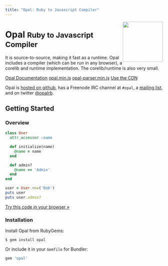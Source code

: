 ```yaml
---
title: "Opal: Ruby to Javascript Compiler"
---
```


<div class="jumbotron opal-front-jumbo">
  <img src='https://secure.gravatar.com/avatar/88298620949a6534d403da2e356c9339?s=420&d=https://a248.e.akamai.net/assets.github.com%2Fimages%2Fgravatars%2Fgravatar-org-420.png' alt='' style='float:right;margin-top:-24px' width='128' height='128' />
  <div class="page-header">
    <h1>Opal <small>Ruby to Javascript Compiler</small></h1>
    <p>It is source-to-source, making it fast as a runtime. Opal includes a compiler (which can be run in any browser), a corelib and runtime implementation. The corelib/runtime is also very small.</p>
    <p>
      <a href="/docs" class="btn btn-primary btn-lg" role="button"><i class="ion-ios7-copy"></i> Opal Documentation</a>
      <a target="_blank" href="http://cdn.opalrb.org/opal/current/opal.min.js" class="btn btn-secondary btn-lg" role="button"><i class="ion-android-download"></i> opal.min.js</a>
      <a target="_blank" href="http://cdn.opalrb.org/opal/current/opal-parser.min.js" class="btn btn-secondary btn-lg" role="button"><i class="ion-android-download"></i> opal-parser.min.js</a>
      <a target="_blank" href="http://cdn.opalrb.org/" class="btn btn-lg" role="button"><i class="ion-earth"></i> Use the CDN</a>
      <!-- <a href="http://cdn.opalrb.org/" class="btn btn-lg" role="button"><i class="ion-speedometer"></i> Use the CDN</a> -->
    </p>
  </div>
</div>

<div class="page-header">
  <p>
    Opal is <a href="http://github.com/opal/opal">hosted on github</a>,
    has a Freenode IRC channel at <code>#opal</code>, a <a href="https://groups.google.com/forum/#!forum/opalrb">mailing list</a>, and on twitter
    <a href="http://twitter.com/opalrb">@opalrb</a>.
  </p>
</div>

## Getting Started

### Overview

```ruby
class User
  attr_accessor :name

  def initialize(name)
    @name = name
  end

  def admin?
    @name == 'Admin'
  end
end

user = User.new('Bob')
puts user
puts user.admin?
```

<a href="/try" class="btn btn-default">Try this code in your browser »</a>

### Installation

Install Opal from RubyGems:

```text
$ gem install opal
```

Or include it in your `Gemfile` for Bundler:

```ruby
gem 'opal'
```
